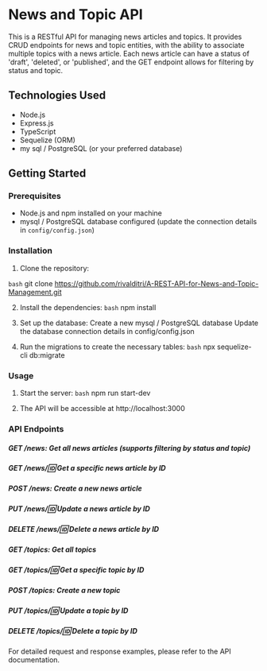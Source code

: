 # News and Topic API

This is a RESTful API for managing news articles and topics. It provides CRUD endpoints for news and topic entities, with the ability to associate multiple topics with a news article. Each news article can have a status of 'draft', 'deleted', or 'published', and the GET endpoint allows for filtering by status and topic.

## Technologies Used

- Node.js
- Express.js
- TypeScript
- Sequelize (ORM)
- my sql / PostgreSQL (or your preferred database)

## Getting Started

### Prerequisites

- Node.js and npm installed on your machine
- mysql / PostgreSQL database configured (update the connection details in `config/config.json`)

### Installation

1. Clone the repository:

```bash```
git clone https://github.com/rivalditri/A-REST-API-for-News-and-Topic-Management.git

2. Install the dependencies:
```bash```
npm install

3. Set up the database:
Create a new mysql / PostgreSQL database
Update the database connection details in config/config.json

4. Run the migrations to create the necessary tables:
```bash```
npx sequelize-cli db:migrate

### Usage
1. Start the server:
```bash```
npm run start-dev

2. The API will be accessible at http://localhost:3000
### API Endpoints
##### GET /news: Get all news articles (supports filtering by status and topic)
##### GET /news/:id: Get a specific news article by ID
##### POST /news: Create a new news article
##### PUT /news/:id: Update a news article by ID
##### DELETE /news/:id: Delete a news article by ID
##### GET /topics: Get all topics
##### GET /topics/:id: Get a specific topic by ID
##### POST /topics: Create a new topic
##### PUT /topics/:id: Update a topic by ID
##### DELETE /topics/:id: Delete a topic by ID
For detailed request and response examples, please refer to the API documentation.
